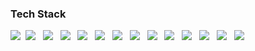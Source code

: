 <!-- ### Hi👋 <br>


**anseoun/anseoun** is a ✨ _special_ ✨ repository because its `README.md` (this file) appears on your GitHub profile.

Here are some ideas to get you started:

- 🔭 I’m currently working on ...
 🌱 I’m currently learning Spring Framework
- 👯 I’m looking to collaborate on ...
- 🤔 I’m looking for help with ...
- 💬 Ask me about ...
- 📫 How to reach me: ...
- 😄 Pronouns: ...
- ⚡ Fun fact: ...
-->
<!--
🌱 I’m Soeun Ahn who is currently learning the react.js <br>
&nbsp;&nbsp;&nbsp;&nbsp;&nbsp;&nbsp;If you want to contact me, please check the email! <br><br>
📫 How to reach me : hi.ahnsoeun@gmail.com

 ![Anurag's GitHub stats](https://github-readme-stats.vercel.app/api?username=ahnsummer&theme=flag-india&show_icons=true) -->

<!--
### About SoEun
<p>
   <img alig src="https://img.shields.io/badge/-2021soeun@gmail.com-0078D4?style=flat-square&logo=MicrosoftOutlook&logoColor=white" />
   &nbsp;
   <a href="https://www.instagram.com/xoeen/">
   <img src="https://img.shields.io/badge/Instagram-E4405F?style=flat-square&logo=Instagram&logoColor=white&link=https://www.instagram.com/xoeen/"/>
   </a>&nbsp;
   <a href="https://github.com/anseoun?tab=overview&from=2021-01-01&to=2021-01-09">
   <img src="https://img.shields.io/badge/GitHub-181717?style=flat-square&logo=Github&logoColor=white&link=https://www.instagram.com/xoeen/"/>
   </a>&nbsp;
</p>
-->

### Tech Stack
<p>
             <img src="https://img.shields.io/badge/JavaScript-f7e018?style=flat-square&logo=JavaScript&logoColor=white"/></a>&nbsp 
             <img src="https://img.shields.io/badge/Typescript-3178C6?style=flat-square&logo=TypeScript&logoColor=white"/></a> &nbsp
             <img src="https://img.shields.io/badge/StyledComponents-DB7093?style=flat-square&logo=StyledComponents&logoColor=white"/></a> &nbsp
             <img src="https://img.shields.io/badge/TailwindCSS-06B6D4?style=flat-square&logo=TailwindCSS&logoColor=white"/></a> &nbsp
             <img src="https://img.shields.io/badge/React-61DAFB?style=flat-square&logo=React&logoColor=white"/></a> &nbsp
             <img src="https://img.shields.io/badge/ReactQuery-FF4154?style=flat-square&logo=ReactQuery&logoColor=white"/></a> &nbsp
             <img src="https://img.shields.io/badge/ReactHookForm-EC5990?style=flat-square&logo=ReactHookForm&logoColor=white"/></a> &nbsp
             <img src="https://img.shields.io/badge/Next-000000?style=flat-square&logo=Next&logoColor=white"/></a> &nbsp
             <img src="https://img.shields.io/badge/StoryBook-FF4785?style=flat-square&logo=StoryBook&logoColor=white"/></a> &nbsp
             <img src="https://img.shields.io/badge/Node.js-339933?style=flat-square&logo=Node.js&logoColor=white"/></a> &nbsp
             <img src="https://img.shields.io/badge/NestJs-E0234E?style=flat-square&logo=NestJs&logoColor=white"/></a> &nbsp
             <img src="https://img.shields.io/badge/Git-f05030?style=flat-square&logo=Git&logoColor=white"/></a> &nbsp 
             <img src="https://img.shields.io/badge/GitHub-181717?style=flat-square&logo=GitHub&logoColor=white"> &nbsp
             <img src="https://img.shields.io/badge/GitLab-FC6D26?style=flat-square&logo=GitLab&logoColor=white"> &nbsp
</p>
<!-- <img src="https://img.shields.io/badge/뱃지의이름-색상코드?style=flat-square&logo=심플아이콘즈의로고이름&logoColor=white"/></a> -->

